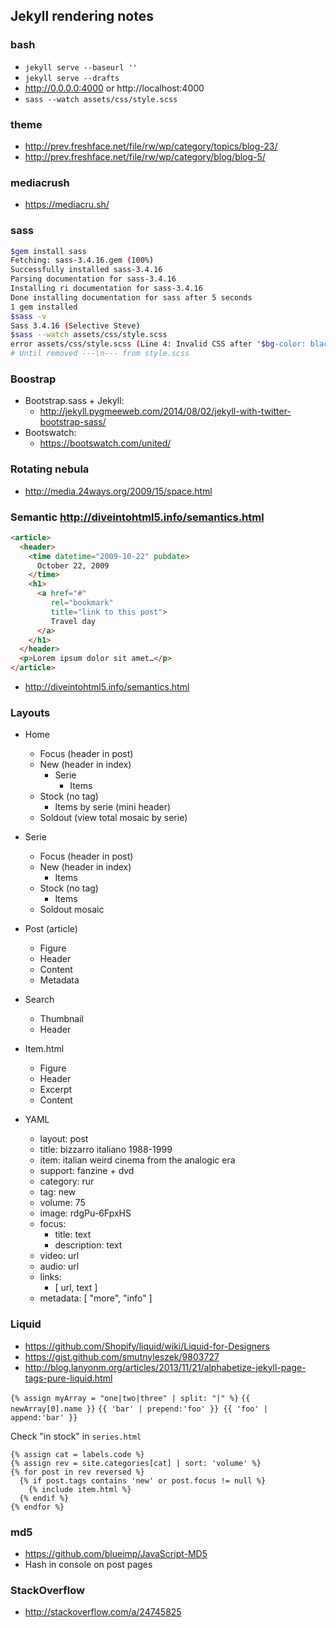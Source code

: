 ## Jekyll rendering notes

### bash
  - `jekyll serve --baseurl ''`
  - `jekyll serve --drafts`
  - http://0.0.0.0:4000 or http://localhost:4000
  - `sass --watch assets/css/style.scss`

### theme
- http://prev.freshface.net/file/rw/wp/category/topics/blog-23/
- http://prev.freshface.net/file/rw/wp/category/blog/blog-5/

### mediacrush
  - https://mediacru.sh/

### sass
```bash
$gem install sass
Fetching: sass-3.4.16.gem (100%)
Successfully installed sass-3.4.16
Parsing documentation for sass-3.4.16
Installing ri documentation for sass-3.4.16
Done installing documentation for sass after 5 seconds
1 gem installed
$sass -v
Sass 3.4.16 (Selective Steve)
$sass --watch assets/css/style.scss
error assets/css/style.scss (Line 4: Invalid CSS after "$bg-color: black": expected "{", was ";")
# Until removed ---\n--- from style.scss
```

### Boostrap
- Bootstrap.sass + Jekyll:
  - http://jekyll.pygmeeweb.com/2014/08/02/jekyll-with-twitter-bootstrap-sass/
- Bootswatch:
  - https://bootswatch.com/united/

### Rotating nebula
- http://media.24ways.org/2009/15/space.html

### Semantic http://diveintohtml5.info/semantics.html
```html
<article>
  <header>
    <time datetime="2009-10-22" pubdate>
      October 22, 2009
    </time>
    <h1>
      <a href="#"
         rel="bookmark"
         title="link to this post">
         Travel day
      </a>
    </h1>
  </header>
  <p>Lorem ipsum dolor sit amet…</p>
</article>
```
- http://diveintohtml5.info/semantics.html

### Layouts
- Home
  - Focus (header in post)
  - New (header in index)
    - Serie
      - Items
  - Stock (no tag)
    - Items by serie (mini header)
  - Soldout (view total mosaic by serie)

- Serie
  - Focus (header in post)
  - New (header in index)
      - Items
  - Stock (no tag)
    - Items
  - Soldout mosaic

- Post (article)
  - Figure
  - Header
  - Content
  - Metadata

- Search
  - Thumbnail
  - Header

- Item.html
  - Figure
  - Header
  - Excerpt
  - Content

- YAML
  - layout: post
  - title: bizzarro italiano 1988-1999
  - item: italian weird cinema from the analogic era
  - support: fanzine + dvd
  - category: rur
  - tag: new
  - volume: 75
  - image: rdgPu-6FpxHS
  - focus:
    - title: text
    - description: text
  - video: url
  - audio: url
  - links:
    - [ url, text ]
  - metadata: [ "more", "info" ]

### Liquid

- https://github.com/Shopify/liquid/wiki/Liquid-for-Designers
- https://gist.github.com/smutnyleszek/9803727
- http://blog.lanyonm.org/articles/2013/11/21/alphabetize-jekyll-page-tags-pure-liquid.html

`{% assign myArray = "one|two|three" | split: "|" %}`
`{{ newArray[0].name }}`
`{{ 'bar' | prepend:'foo' }}
{{ 'foo' | append:'bar' }}`

Check "in stock" in `series.html`

```liquid
{% assign cat = labels.code %}
{% assign rev = site.categories[cat] | sort: 'volume' %}
{% for post in rev reversed %}
  {% if post.tags contains 'new' or post.focus != null %}
    {% include item.html %}
  {% endif %}
{% endfor %}
```

### md5

- https://github.com/blueimp/JavaScript-MD5
- Hash in console on post pages

### StackOverflow

- http://stackoverflow.com/a/24745825

